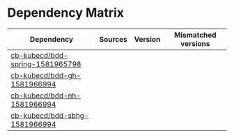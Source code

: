 # Dependency Matrix

Dependency | Sources | Version | Mismatched versions
---------- | ------- | ------- | -------------------
[cb-kubecd/bdd-spring-1581965798](https://github.com/cb-kubecd/bdd-spring-1581965798.git) |  | []() | 
[cb-kubecd/bdd-gh-1581966994](https://github.com/cb-kubecd/bdd-gh-1581966994.git) |  | []() | 
[cb-kubecd/bdd-nh-1581966994](https://github.com/cb-kubecd/bdd-nh-1581966994.git) |  | []() | 
[cb-kubecd/bdd-sbhg-1581966994](https://github.com/cb-kubecd/bdd-sbhg-1581966994.git) |  | []() | 
